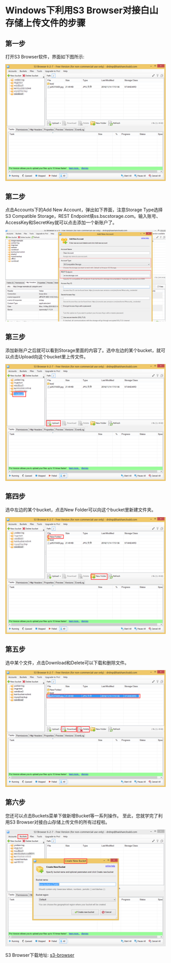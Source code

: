 #  Windows下利用S3 Browser对接白山存储上传文件的步骤

##  第一步

打开S3 Browser软件，界面如下图所示:

![](pic/s3-browser/step1.png)

## 第二步
点击Accounts下的Add New Account，弹出如下界面，注意Storage Type选择S3
Compatible Storage，REST
Endpoint填ss.bscstorage.com。输入账号、AccessKey和SecretKey就可以点击添加一个新账户了。

![](pic/s3-browser/step2.png)

## 第三步

添加新账户之后就可以看到Storage里面的内容了。选中左边的某个bucket，就可以点击Upload向这个bucket里上传文件。

![](pic/s3-browser/step3.png)

## 第四步

选中左边的某个bucket，点击New Folder可以向这个bucket里新建文件夹。

![](pic/s3-browser/step4.png)

## 第五步

选中某个文件，点击Download和Delete可以下载和删除文件。

![](pic/s3-browser/step5.png)

## 第六步

您还可以点击Buckets菜单下做新增Bucket等一系列操作。
至此，您就学完了利用S3 Browser对接白山存储上传文件的所有过程啦。

![](pic/s3-browser/step6.png)

S3 Browser下载地址: [s3-browser](http://s3browser.com/)
